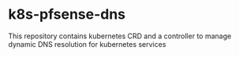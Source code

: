 # k8s-pfsense-dns
This repository contains kubernetes CRD and a controller to manage dynamic DNS resolution for kubernetes services
